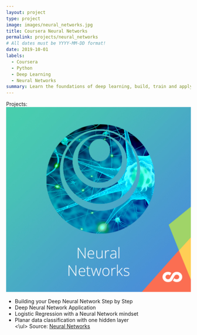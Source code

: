 ```yaml
---
layout: project
type: project
image: images/neural_networks.jpg
title: Coursera Neural Networks
permalink: projects/neural_networks
# All dates must be YYYY-MM-DD format!
date: 2019-10-01
labels:
  - Coursera
  - Python
  - Deep Learning
  - Neural Networks
summary: Learn the foundations of deep learning, build, train and apply fully connected deep neural networks
---
```


<p>Projects:
<img class="ui medium right floated rounded image" src="../images/neural_networks.jpg">
<ul>
<li>Building your Deep Neural Network Step by Step</li>
 
<li>Deep Neural Network Application</li>
 
<li>Logistic Regression with a Neural Network mindset</li>
 
<li>Planar data classification with one hidden layer</li>
<\ul>
Source: <a href="https://github.com/GuilhermeBrejeiro/Deep-Learning-Specialization/tree/master/Neural%20Networks%20and%20Deep%20Learning"><i class="large github icon"></i>Neural Networks</a>
